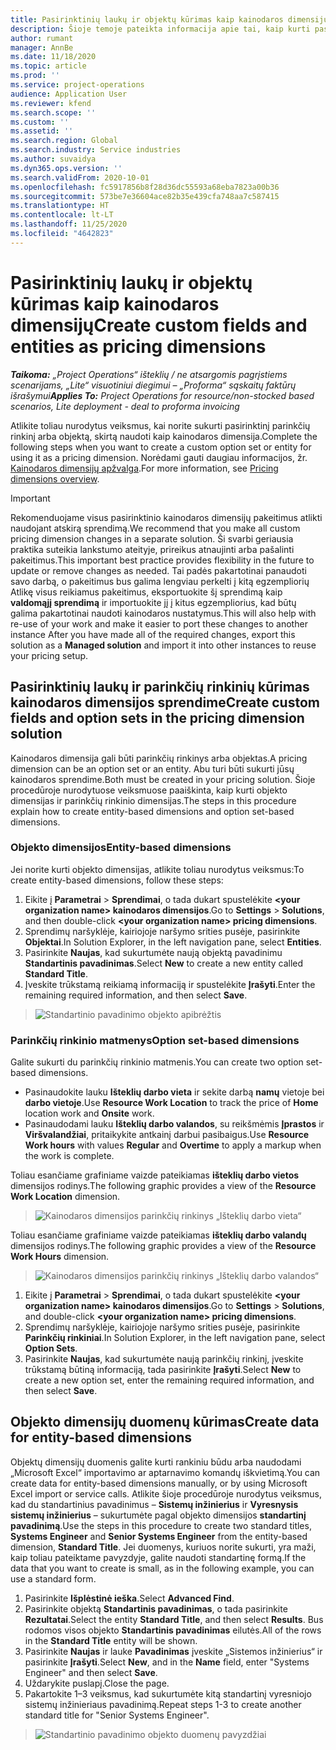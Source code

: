 ```yaml
---
title: Pasirinktinių laukų ir objektų kūrimas kaip kainodaros dimensijų
description: Šioje temoje pateikta informacija apie tai, kaip kurti pasirinktinių parinkčių rinkinius arba objektus.
author: rumant
manager: AnnBe
ms.date: 11/18/2020
ms.topic: article
ms.prod: ''
ms.service: project-operations
audience: Application User
ms.reviewer: kfend
ms.search.scope: ''
ms.custom: ''
ms.assetid: ''
ms.search.region: Global
ms.search.industry: Service industries
ms.author: suvaidya
ms.dyn365.ops.version: ''
ms.search.validFrom: 2020-10-01
ms.openlocfilehash: fc5917856b8f28d36dc55593a68eba7823a00b36
ms.sourcegitcommit: 573be7e36604ace82b35e439cfa748aa7c587415
ms.translationtype: HT
ms.contentlocale: lt-LT
ms.lasthandoff: 11/25/2020
ms.locfileid: "4642823"
---
```

# <a name="create-custom-fields-and-entities-as-pricing-dimensions"></a><span data-ttu-id="e2658-103">Pasirinktinių laukų ir objektų kūrimas kaip kainodaros dimensijų</span><span class="sxs-lookup"><span data-stu-id="e2658-103">Create custom fields and entities as pricing dimensions</span></span>

<span data-ttu-id="e2658-104">_**Taikoma:** „Project Operations“ išteklių / ne atsargomis pagrįstiems scenarijams, „Lite“ visuotiniui diegimui – „Proforma“ sąskaitų faktūrų išrašymui_</span><span class="sxs-lookup"><span data-stu-id="e2658-104">_**Applies To:** Project Operations for resource/non-stocked based scenarios, Lite deployment - deal to proforma invoicing_</span></span>

<span data-ttu-id="e2658-105">Atlikite toliau nurodytus veiksmus, kai norite sukurti pasirinktinį parinkčių rinkinį arba objektą, skirtą naudoti kaip kainodaros dimensija.</span><span class="sxs-lookup"><span data-stu-id="e2658-105">Complete the following steps when you want to create a custom option set or entity for using it as a pricing dimension.</span></span> <span data-ttu-id="e2658-106">Norėdami gauti daugiau informacijos, žr. [Kainodaros dimensijų apžvalga](pricing-dimensions-overview.md).</span><span class="sxs-lookup"><span data-stu-id="e2658-106">For more information, see [Pricing dimensions overview](pricing-dimensions-overview.md).</span></span>  

> [!IMPORTANT]
> <span data-ttu-id="e2658-107">Rekomenduojame visus pasirinktinio kainodaros dimensijų pakeitimus atlikti naudojant atskirą sprendimą.</span><span class="sxs-lookup"><span data-stu-id="e2658-107">We recommend that you make all custom pricing dimension changes in a separate solution.</span></span> <span data-ttu-id="e2658-108">Ši svarbi geriausia praktika suteikia lankstumo ateityje, prireikus atnaujinti arba pašalinti pakeitimus.</span><span class="sxs-lookup"><span data-stu-id="e2658-108">This important best practice provides flexibility in the future to update or remove changes as needed.</span></span> <span data-ttu-id="e2658-109">Tai padės pakartotinai panaudoti savo darbą, o pakeitimus bus galima lengviau perkelti į kitą egzempliorių Atlikę visus reikiamus pakeitimus, eksportuokite šį sprendimą kaip **valdomąjį sprendimą** ir importuokite jį į kitus egzempliorius, kad būtų galima pakartotinai naudoti kainodaros nustatymus.</span><span class="sxs-lookup"><span data-stu-id="e2658-109">This will also help with re-use of your work and make it easier to port these changes to another instance After you have made all of the required changes, export this solution as a **Managed solution** and import it into other instances to reuse your pricing setup.</span></span>

  
## <a name="create-custom-fields-and-option-sets-in-the-pricing-dimension-solution"></a><span data-ttu-id="e2658-110">Pasirinktinių laukų ir parinkčių rinkinių kūrimas kainodaros dimensijos sprendime</span><span class="sxs-lookup"><span data-stu-id="e2658-110">Create custom fields and option sets in the pricing dimension solution</span></span>

<span data-ttu-id="e2658-111">Kainodaros dimensija gali būti parinkčių rinkinys arba objektas.</span><span class="sxs-lookup"><span data-stu-id="e2658-111">A pricing dimension can be an option set or an entity.</span></span> <span data-ttu-id="e2658-112">Abu turi būti sukurti jūsų kainodaros sprendime.</span><span class="sxs-lookup"><span data-stu-id="e2658-112">Both must be created in your pricing solution.</span></span> <span data-ttu-id="e2658-113">Šioje procedūroje nurodytuose veiksmuose paaiškinta, kaip kurti objekto dimensijas ir parinkčių rinkinio dimensijas.</span><span class="sxs-lookup"><span data-stu-id="e2658-113">The steps in this procedure explain how to create entity-based dimensions and option set-based dimensions.</span></span>

### <a name="entity-based-dimensions"></a><span data-ttu-id="e2658-114">Objekto dimensijos</span><span class="sxs-lookup"><span data-stu-id="e2658-114">Entity-based dimensions</span></span>
<span data-ttu-id="e2658-115">Jei norite kurti objekto dimensijas, atlikite toliau nurodytus veiksmus:</span><span class="sxs-lookup"><span data-stu-id="e2658-115">To create entity-based dimensions, follow these steps:</span></span>

1. <span data-ttu-id="e2658-116">Eikite į **Parametrai** > **Sprendimai**, o tada dukart spustelėkite **\<your organization name> kainodaros dimensijos**.</span><span class="sxs-lookup"><span data-stu-id="e2658-116">Go to **Settings** > **Solutions**, and then double-click **\<your organization name> pricing dimensions**.</span></span>
2. <span data-ttu-id="e2658-117">Sprendimų naršyklėje, kairiojoje naršymo srities pusėje, pasirinkite **Objektai**.</span><span class="sxs-lookup"><span data-stu-id="e2658-117">In Solution Explorer, in the left navigation pane, select **Entities**.</span></span>
3. <span data-ttu-id="e2658-118">Pasirinkite **Naujas**, kad sukurtumėte naują objektą pavadinimu **Standartinis pavadinimas**.</span><span class="sxs-lookup"><span data-stu-id="e2658-118">Select **New** to create a new entity called **Standard Title**.</span></span> 
4. <span data-ttu-id="e2658-119">Įveskite trūkstamą reikiamą informaciją ir spustelėkite **Įrašyti**.</span><span class="sxs-lookup"><span data-stu-id="e2658-119">Enter the remaining required information, and then select **Save**.</span></span>

> ![Standartinio pavadinimo objekto apibrėžtis](media/Standard-Title-entity-definition.png)

### <a name="option-set-based-dimensions"></a><span data-ttu-id="e2658-121">Parinkčių rinkinio matmenys</span><span class="sxs-lookup"><span data-stu-id="e2658-121">Option set-based dimensions</span></span> 
<span data-ttu-id="e2658-122">Galite sukurti du parinkčių rinkinio matmenis.</span><span class="sxs-lookup"><span data-stu-id="e2658-122">You can create two option set-based dimensions.</span></span> 

- <span data-ttu-id="e2658-123">Pasinaudokite lauku **Išteklių darbo vieta** ir sekite darbą **namų** vietoje bei **darbo vietoje**.</span><span class="sxs-lookup"><span data-stu-id="e2658-123">Use **Resource Work Location** to track the price of **Home** location work and **Onsite** work.</span></span> 
- <span data-ttu-id="e2658-124">Pasinaudodami lauku **Išteklių darbo valandos**, su reikšmėmis **Įprastos** ir **Viršvalandžiai**, pritaikykite antkainį darbui pasibaigus.</span><span class="sxs-lookup"><span data-stu-id="e2658-124">Use **Resource Work hours** with values **Regular** and **Overtime** to apply a markup when the work is complete.</span></span>

<span data-ttu-id="e2658-125">Toliau esančiame grafiniame vaizde pateikiamas **išteklių darbo vietos** dimensijos rodinys.</span><span class="sxs-lookup"><span data-stu-id="e2658-125">The following graphic provides a view of the **Resource Work Location** dimension.</span></span> 

> ![Kainodaros dimensijos parinkčių rinkinys „Išteklių darbo vieta“](media/Option-set-PD-called-Resource-Work-Location.png)

<span data-ttu-id="e2658-127">Toliau esančiame grafiniame vaizde pateikiamas **išteklių darbo valandų** dimensijos rodinys.</span><span class="sxs-lookup"><span data-stu-id="e2658-127">The following graphic provides a view of the **Resource Work Hours** dimension.</span></span> 

> ![Kainodaros dimensijos parinkčių rinkinys „Išteklių darbo valandos“](media/Option-set-PD-called-Resource-Work-Hours.png)

1. <span data-ttu-id="e2658-129">Eikite į **Parametrai** > **Sprendimai**, o tada dukart spustelėkite **\<your organization name> kainodaros dimensijos**.</span><span class="sxs-lookup"><span data-stu-id="e2658-129">Go to **Settings** > **Solutions**, and double-click  **\<your organization name> pricing dimensions**.</span></span> 
2. <span data-ttu-id="e2658-130">Sprendimų naršyklėje, kairiojoje naršymo srities pusėje, pasirinkite **Parinkčių rinkiniai**.</span><span class="sxs-lookup"><span data-stu-id="e2658-130">In Solution Explorer, in the left navigation pane, select  **Option Sets**.</span></span> 
3. <span data-ttu-id="e2658-131">Pasirinkite **Naujas**, kad sukurtumėte naują parinkčių rinkinį, įveskite trūkstamą būtiną informaciją, tada pasirinkite **Įrašyti**.</span><span class="sxs-lookup"><span data-stu-id="e2658-131">Select **New** to create a new option set, enter the remaining required information, and then select **Save**.</span></span>

## <a name="create-data-for-entity-based-dimensions"></a><span data-ttu-id="e2658-132">Objekto dimensijų duomenų kūrimas</span><span class="sxs-lookup"><span data-stu-id="e2658-132">Create data for entity-based dimensions</span></span>

<span data-ttu-id="e2658-133">Objektų dimensijų duomenis galite kurti rankiniu būdu arba naudodami „Microsoft Excel“ importavimo ar aptarnavimo komandų iškvietimą.</span><span class="sxs-lookup"><span data-stu-id="e2658-133">You can create data for entity-based dimensions manually, or by using Microsoft Excel import or service calls.</span></span> <span data-ttu-id="e2658-134">Atlikite šioje procedūroje nurodytus veiksmus, kad du standartinius pavadinimus – **Sistemų inžinierius** ir **Vyresnysis sistemų inžinierius** – sukurtumėte pagal objekto dimensijos **standartinį pavadinimą**.</span><span class="sxs-lookup"><span data-stu-id="e2658-134">Use the steps in this procedure to create two standard titles, **Systems Engineer** and **Senior Systems Engineer** from the entity-based dimension, **Standard Title**.</span></span> <span data-ttu-id="e2658-135">Jei duomenys, kuriuos norite sukurti, yra maži, kaip toliau pateiktame pavyzdyje, galite naudoti standartinę formą.</span><span class="sxs-lookup"><span data-stu-id="e2658-135">If the data that you want to create is small, as in the following example, you can use a standard form.</span></span>

1. <span data-ttu-id="e2658-136">Pasirinkite **Išplėstinė ieška**.</span><span class="sxs-lookup"><span data-stu-id="e2658-136">Select **Advanced Find**.</span></span>
2. <span data-ttu-id="e2658-137">Pasirinkite objektą **Standartinis pavadinimas**, o tada pasirinkite **Rezultatai**.</span><span class="sxs-lookup"><span data-stu-id="e2658-137">Select the entity **Standard Title**, and then select **Results**.</span></span> <span data-ttu-id="e2658-138">Bus rodomos visos objekto **Standartinis pavadinimas** eilutės.</span><span class="sxs-lookup"><span data-stu-id="e2658-138">All of the rows in the **Standard Title** entity will be shown.</span></span>
3. <span data-ttu-id="e2658-139">Pasirinkite **Naujas** ir lauke **Pavadinimas** įveskite „Sistemos inžinierius“ ir pasirinkite **Įrašyti**.</span><span class="sxs-lookup"><span data-stu-id="e2658-139">Select **New**, and in the **Name** field, enter "Systems Engineer" and then select **Save**.</span></span>
4. <span data-ttu-id="e2658-140">Uždarykite puslapį.</span><span class="sxs-lookup"><span data-stu-id="e2658-140">Close the page.</span></span> 
5. <span data-ttu-id="e2658-141">Pakartokite 1–3 veiksmus, kad sukurtumėte kitą standartinį vyresniojo sistemų inžinieriaus pavadinimą.</span><span class="sxs-lookup"><span data-stu-id="e2658-141">Repeat steps 1-3 to create another standard title for "Senior Systems Engineer".</span></span>

> ![Standartinio pavadinimo objekto duomenų pavyzdžiai](media/ST-data.png)
